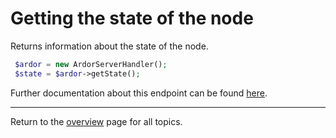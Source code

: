 # Getting the state of the node

Returns information about the state of the node.

```php
 $ardor = new ArdorServerHandler();        
 $state = $ardor->getState();
```

Further documentation about this endpoint can be found [here](https://ardordocs.jelurida.com/Server_Info#Get_State).

---
Return to the [overview](../overview.md) page for all topics.